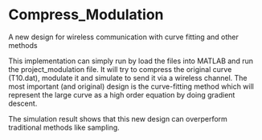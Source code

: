 # Compress_Modulation

A new design for wireless communication with curve fitting and other methods

This implementation can simply run by load the files into MATLAB and run the project_modulation file.
It will try to compress the original curve (T10.dat), modulate it and simulate to send it via a wireless channel.
The most important (and original) design is the curve-fitting method which will represent the large curve as a high order equation by doing gradient descent.

The simulation result shows that this new design can overperform traditional methods like sampling.
